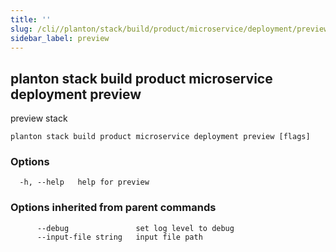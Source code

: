 ```yaml
---
title: ''
slug: /cli//planton/stack/build/product/microservice/deployment/preview
sidebar_label: preview
---
```

## planton stack build product microservice deployment preview

preview stack

```
planton stack build product microservice deployment preview [flags]
```

### Options

```
  -h, --help   help for preview
```

### Options inherited from parent commands

```
      --debug               set log level to debug
      --input-file string   input file path
```


